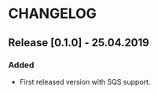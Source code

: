 CHANGELOG
=========

## Release [0.1.0] - 25.04.2019
### Added
- First released version with SQS support.
